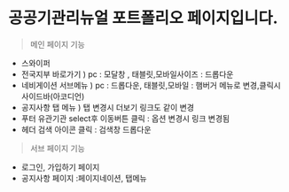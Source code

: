 
#  공공기관리뉴얼 포트폴리오 페이지입니다.


>메인 페이지 기능
  * 스와이퍼
  * 전국지부 바로가기 ) pc : 모달창 , 태블릿,모바일사이즈 : 드롭다운
  * 네비게이션 서브메뉴 ) pc : 드롭다운, 태블릿,모바일 : 햄버거 메뉴로 변경,클릭시 사이드바(아코디언)
  * 공지사항 탭 메뉴 ) 탭 변경시 더보기 링크도 같이 변경
  * 푸터 유관기관 select후 이동버튼 클릭 : 옵션 변경시 링크 변경됨
  * 헤더 검색 아이콘 클릭 : 검색창 드롭다운

    

>서브 페이지 기능
  * 로그인, 가입하기 페이지 
  * 공지사항 페이지 :페이지네이션, 탭메뉴
    
   

